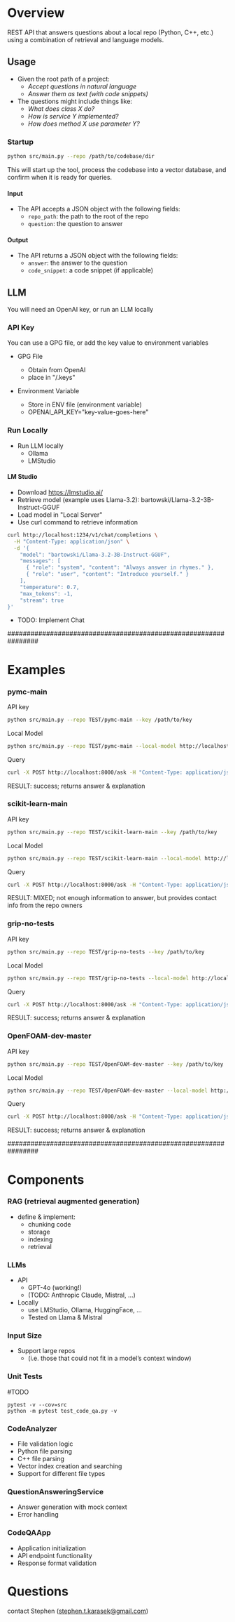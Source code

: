 # Overview
REST API that answers questions about a local repo (Python, C++, etc.) using a combination of retrieval and language models.

## Usage
* Given the root path of a project:
  - *Accept questions in natural language*
  - *Answer them as text (with code snippets)*
* The questions might include things like:
  - *What does class X do?*
  - *How is service Y implemented?*
  - *How does method X use parameter Y?*


### Startup
```bash
python src/main.py --repo /path/to/codebase/dir
```
This will start up the tool, process the codebase into a vector database, and confirm when it is ready for queries.

#### Input
* The API accepts a JSON object with the following fields:
  - `repo_path`: the path to the root of the repo
  - `question`: the question to answer

#### Output
* The API returns a JSON object with the following fields:
  - `answer`: the answer to the question
  - `code_snippet`: a code snippet (if applicable)

## LLM
You will need an OpenAI key, or run an LLM locally

### API Key
You can use a GPG file, or add the key value to environment variables
* GPG File
  - Obtain from OpenAI
  - place in "/.keys"

* Environment Variable
  - Store in ENV file (environment variable)
  - OPENAI_API_KEY="key-value-goes-here"



### Run Locally
* Run LLM locally
  - Ollama
  - LMStudio

#### LM Studio
* Download https://lmstudio.ai/
* Retrieve model (example uses Llama-3.2):
  bartowski/Llama-3.2-3B-Instruct-GGUF
* Load model in "Local Server"
* Use curl command to retrieve information

```bash
curl http://localhost:1234/v1/chat/completions \
  -H "Content-Type: application/json" \
  -d '{ 
    "model": "bartowski/Llama-3.2-3B-Instruct-GGUF",
    "messages": [ 
      { "role": "system", "content": "Always answer in rhymes." },
      { "role": "user", "content": "Introduce yourself." }
    ], 
    "temperature": 0.7, 
    "max_tokens": -1,
    "stream": true
}'
```

* TODO: Implement Chat

################################################################
# Examples

### pymc-main
API key
```bash
python src/main.py --repo TEST/pymc-main --key /path/to/key
```
Local Model
```bash
python src/main.py --repo TEST/pymc-main --local-model http://localhost:1234
```
Query
```bash
curl -X POST http://localhost:8000/ask -H "Content-Type: application/json" -d '{"query": "How does the Metropolis-Hastings algorithm work?"}'
```
RESULT: success; returns answer & explanation


### scikit-learn-main
API key
```bash
python src/main.py --repo TEST/scikit-learn-main --key /path/to/key
```
Local Model
```bash
python src/main.py --repo TEST/scikit-learn-main --local-model http://localhost:1234
```
Query
```bash
curl -X POST http://localhost:8000/ask -H "Content-Type: application/json" -d '{"query": "How does the RandomForestClassifier work?"}'
```
 RESULT: MIXED; not enough information to answer, but provides contact info from the repo owners


### grip-no-tests
API key
```bash
python src/main.py --repo TEST/grip-no-tests --key /path/to/key
```
Local Model
```bash
python src/main.py --repo TEST/grip-no-tests --local-model http://localhost:1234
```
Query
```bash
curl -X POST http://localhost:8000/ask -H "Content-Type: application/json" -d '{"query": "What does the create_app function do? what file is it present in?"}'
```
RESULT: success; returns answer & explanation


### OpenFOAM-dev-master
API key
```bash
python src/main.py --repo TEST/OpenFOAM-dev-master --key /path/to/key
```
Local Model
```bash
python src/main.py --repo TEST/OpenFOAM-dev-master --local-model http://localhost:1234
```
Query
```bash
curl -X POST http://localhost:8000/ask -H "Content-Type: application/json" -d '{"query": "How could I create a k-epsilon turbulent flow simulation?"}'
```
RESULT: success; returns answer & explanation



################################################################
# Components


### RAG (retrieval augmented generation)
* define & implement:
  - chunking code
  - storage
  - indexing
  - retrieval

### LLMs
* API
  * GPT-4o (working!)
  * (TODO: Anthropic Claude, Mistral, …)
* Locally
  * use LMStudio, Ollama, HuggingFace, ...
  * Tested on Llama & Mistral



### Input Size
* Support large repos
  * (i.e. those that could not fit in a model’s context window)



### Unit Tests
#TODO

```
pytest -v --cov=src
python -m pytest test_code_qa.py -v
```
### CodeAnalyzer
* File validation logic
* Python file parsing
* C++ file parsing
* Vector index creation and searching
* Support for different file types
####
### QuestionAnsweringService
* Answer generation with mock context
* Error handling
####
### CodeQAApp
* Application initialization 
* API endpoint functionality
* Response format validation



# Questions
contact Stephen (stephen.t.karasek@gmail.com)


